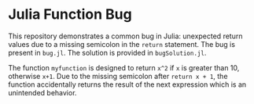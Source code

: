 # Julia Function Bug
This repository demonstrates a common bug in Julia: unexpected return values due to a missing semicolon in the `return` statement. The bug is present in `bug.jl`. The solution is provided in `bugSolution.jl`.

The function `myfunction` is designed to return `x^2` if `x` is greater than 10, otherwise `x+1`. Due to the missing semicolon after `return x + 1`, the function accidentally returns the result of the next expression which is an unintended behavior.